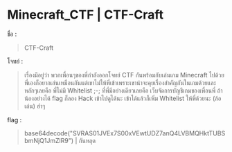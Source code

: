 # Minecraft_CTF | CTF-Craft

ชื่อ :

> CTF-Craft

โจทย์ :

  > เรื่องมีอยู่ว่า พวกเพื่อนๆของพี่กำลังออกโจทย์ CTF กันพร้อมกับเล่นเกม Minecraft ไปด้วย
  พี่เองก็อยากเล่นเหมือนกันแต่เขาไม่ให้พี่เข้าเพราะเขาน่าจะคุยเรื่องสำคัญกันในเกมด้วยและหลักๆเลยคือ พี่ไม่มี Whitelist ;-;
  ที่พี่มีอย่างเดียวเลยคือ เว็บจัดการบัญชีเกมของเพื่อนพี่ ถ้าน้องอย่างได้ flag ก็ลอง Hack เข้าไปดูได้นะ
  เข้าได้แล้วก็เพิ่ม Whitelist ให้พี่ด้วยนะ (ล้อเล่น) ฮ่าๆ
  
 flag :
 
   > base64decode("SVRAS01JVEx7S00xVEwtUDZ7anQ4LVBMQHktTUBSbmNjQ1JmZlR9") | กันหลุด
